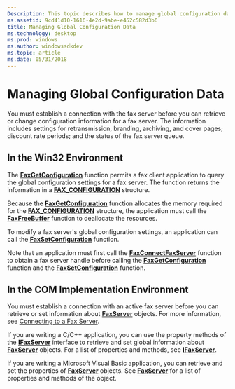 ```yaml
---
Description: This topic describes how to manage global configuration data.
ms.assetid: 9cd41d10-1616-4e2d-9abe-e452c582d3b6
title: Managing Global Configuration Data
ms.technology: desktop
ms.prod: windows
ms.author: windowssdkdev
ms.topic: article
ms.date: 05/31/2018
---
```


# Managing Global Configuration Data

You must establish a connection with the fax server before you can retrieve or change configuration information for a fax server. The information includes settings for retransmission, branding, archiving, and cover pages; discount rate periods; and the status of the fax server queue.

## In the Win32 Environment

The [**FaxGetConfiguration**](-mfax-faxgetconfiguration.md) function permits a fax client application to query the global configuration settings for a fax server. The function returns the information in a [**FAX\_CONFIGURATION**](-mfax-fax-configuration-str.md) structure.

Because the [**FaxGetConfiguration**](-mfax-faxgetconfiguration.md) function allocates the memory required for the [**FAX\_CONFIGURATION**](-mfax-fax-configuration-str.md) structure, the application must call the [**FaxFreeBuffer**](-mfax-faxfreebuffer.md) function to deallocate the resources.

To modify a fax server's global configuration settings, an application can call the [**FaxSetConfiguration**](-mfax-faxsetconfiguration.md) function.

Note that an application must first call the [**FaxConnectFaxServer**](-mfax-faxconnectfaxserver.md) function to obtain a fax server handle before calling the [**FaxGetConfiguration**](-mfax-faxgetconfiguration.md) function and the [**FaxSetConfiguration**](-mfax-faxsetconfiguration.md) function.

## In the COM Implementation Environment

You must establish a connection with an active fax server before you can retrieve or set information about [**FaxServer**](-mfax-faxserver.md) objects. For more information, see [Connecting to a Fax Server](-mfax-connecting-to-a-fax-server.md).

If you are writing a C/C++ application, you can use the property methods of the [**IFaxServer**](-mfax-ifaxserver-client.md) interface to retrieve and set global information about [**FaxServer**](-mfax-faxserver.md) objects. For a list of properties and methods, see [**IFaxServer**](-mfax-ifaxserver-client.md).

If you are writing a Microsoft Visual Basic application, you can retrieve and set the properties of [**FaxServer**](-mfax-faxserver.md) objects. See [**FaxServer**](-mfax-faxserver-object-visual-basic-.md) for a list of properties and methods of the object.

 

 



